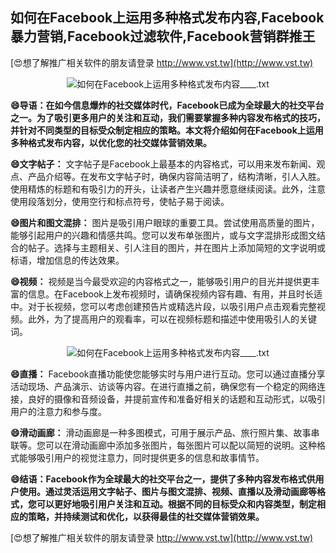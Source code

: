 ## **如何在Facebook上运用多种格式发布内容,Facebook暴力营销,Facebook过滤软件,Facebook营销群推王**

[😍想了解推广相关软件的朋友请登录 http://www.vst.tw](http://www.vst.tw)

 <center><img src="https://vst.tw/MP4/tuiguang/png/6.png" alt="如何在Facebook上运用多种格式发布内容____.txt"></center>

**😄导语：在如今信息爆炸的社交媒体时代，Facebook已成为全球最大的社交平台之一。为了吸引更多用户的关注和互动，我们需要掌握多种内容发布格式的技巧，并针对不同类型的目标受众制定相应的策略。本文将介绍如何在Facebook上运用多种格式发布内容，以优化您的社交媒体营销效果。**

**😄文字帖子：**
文字帖子是Facebook上最基本的内容格式，可以用来发布新闻、观点、产品介绍等。在发布文字帖子时，确保内容简洁明了，结构清晰，引人入胜。使用精炼的标题和有吸引力的开头，让读者产生兴趣并愿意继续阅读。此外，注意使用段落划分，使用空行和标点符号，使帖子易于阅读。

**😄图片和图文混排：**
图片是吸引用户眼球的重要工具。尝试使用高质量的图片，能够引起用户的兴趣和情感共鸣。您可以发布单张图片，或与文字混排形成图文结合的帖子。选择与主题相关、引人注目的图片，并在图片上添加简短的文字说明或标语，增加信息的传达效果。

**😄视频：**
视频是当今最受欢迎的内容格式之一，能够吸引用户的目光并提供更丰富的信息。在Facebook上发布视频时，请确保视频内容有趣、有用，并且时长适中。对于长视频，您可以考虑创建预告片或精选片段，以吸引用户点击观看完整视频。此外，为了提高用户的观看率，可以在视频标题和描述中使用吸引人的关键词。

 <center><img src="https://vst.tw/MP4/tuiguang/png/0.png" alt="如何在Facebook上运用多种格式发布内容____.txt"></center>

**😄直播：**
Facebook直播功能使您能够实时与用户进行互动。您可以通过直播分享活动现场、产品演示、访谈等内容。在进行直播之前，确保您有一个稳定的网络连接，良好的摄像和音频设备，并提前宣传和准备好相关的话题和互动形式，以吸引用户的注意力和参与度。

**😄滑动画廊：**
滑动画廊是一种多图模式，可用于展示产品、旅行照片集、故事串联等。您可以在滑动画廊中添加多张图片，每张图片可以配以简短的说明。这种格式能够吸引用户的视觉注意力，同时提供更多的信息和故事情节。

**😄结语：Facebook作为全球最大的社交平台之一，提供了多种内容发布格式供用户使用。通过灵活运用文字帖子、图片与图文混排、视频、直播以及滑动画廊等格式，您可以更好地吸引用户关注和互动。根据不同的目标受众和内容类型，制定相应的策略，并持续测试和优化，以获得最佳的社交媒体营销效果。**

[😍想了解推广相关软件的朋友请登录 http://www.vst.tw](http://www.vst.tw)



